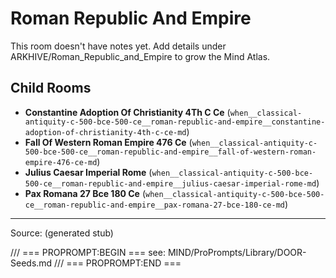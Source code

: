 # Roman Republic And Empire

This room doesn't have notes yet. Add details under ARKHIVE/Roman_Republic_and_Empire to grow the Mind Atlas.

## Child Rooms
- **Constantine Adoption Of Christianity 4Th C Ce** (`when__classical-antiquity-c-500-bce-500-ce__roman-republic-and-empire__constantine-adoption-of-christianity-4th-c-ce-md`)
- **Fall Of Western Roman Empire 476 Ce** (`when__classical-antiquity-c-500-bce-500-ce__roman-republic-and-empire__fall-of-western-roman-empire-476-ce-md`)
- **Julius Caesar Imperial Rome** (`when__classical-antiquity-c-500-bce-500-ce__roman-republic-and-empire__julius-caesar-imperial-rome-md`)
- **Pax Romana 27 Bce 180 Ce** (`when__classical-antiquity-c-500-bce-500-ce__roman-republic-and-empire__pax-romana-27-bce-180-ce-md`)

---
Source: (generated stub)

/// === PROPROMPT:BEGIN ===
see: MIND/ProPrompts/Library/DOOR-Seeds.md
/// === PROPROMPT:END ===
